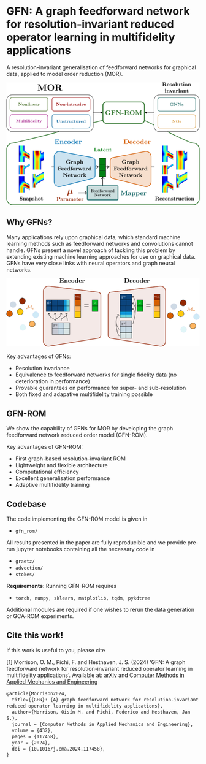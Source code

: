 # GFN: A graph feedforward network for resolution-invariant reduced operator learning in multifidelity applications
A resolution-invariant generalisation of feedforward networks for graphical data, applied to model order reduction (MOR).

<p align="center">
<img src="readme_images/gfn_rom.png"/>
</p>

## Why GFNs?
Many applications rely upon graphical data, which standard machine learning methods such as feedforward networks and convolutions cannot handle. GFNs present a novel approach of tackling this problem by extending existing machine learning approaches for use on graphical data. GFNs have very close links with neural operators and graph neural networks.

<p align="center">
<img src="readme_images/gfn.png"/>
</p>

Key advantages of GFNs:
- Resolution invariance
- Equivalence to feedforward networks for single fidelity data (no deterioration in performance)
- Provable guarantees on performance for super- and sub-resolution
- Both fixed and adapative multifidelity training possible

## GFN-ROM
We show the capability of GFNs for MOR by developing the graph feedforward network reduced order model (GFN-ROM).

Key advantages of GFN-ROM:
- First graph-based resolution-invariant ROM
- Lightweight and flexible architecture
- Computational efficiency
- Excellent generalisation performance
- Adaptive multifidelity training

## Codebase
The code implementing the GFN-ROM model is given in
- `gfn_rom/`

All results presented in the paper are fully reproducible and we provide pre-run jupyter notebooks containing all the necessary code in
- `graetz/`
- `advection/`
- `stokes/`

**Requirements**:
Running GFN-ROM requires
- `torch, numpy, sklearn, matplotlib, tqdm, pykdtree`

Additional modules are required if one wishes to rerun the data generation or GCA-ROM experiments.

## Cite this work!
If this work is useful to you, please cite

[1] Morrison, O. M., Pichi, F. and Hesthaven, J. S. (2024) ‘GFN: A graph feedforward network for resolution-invariant reduced operator learning in multifidelity applications’. Available at: [arXiv](https://arxiv.org/abs/2406.03569) and [Computer Methods in Applied Mechanics and Engineering](https://doi.org/10.1016/j.cma.2024.117458)
```
@article{Morrison2024,
  title={{GFN}: {A} graph feedforward network for resolution-invariant reduced operator learning in multifidelity applications},
  author={Morrison, Oisín M. and Pichi, Federico and Hesthaven, Jan S.},
  journal = {Computer Methods in Applied Mechanics and Engineering},
  volume = {432},
  pages = {117458},
  year = {2024},
  doi = {10.1016/j.cma.2024.117458},
}
```

